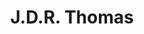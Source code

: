 ---
title: "J.D.R. Thomas"
url: /castell-newydd-emlyn-newcastle-emlyn/j-d-r-thomas/
shop: electronics
---